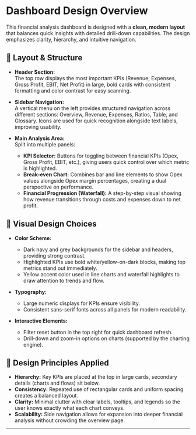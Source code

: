 # Dashboard Design Overview

This financial analysis dashboard is designed with a **clean, modern layout** that balances quick insights with detailed drill-down capabilities. The design emphasizes clarity, hierarchy, and intuitive navigation.

## 🎨 Layout & Structure
- **Header Section:**  
  The top row displays the most important KPIs (Revenue, Expenses, Gross Profit, EBIT, Net Profit) in large, bold cards with consistent formatting and color contrast for easy scanning.  

- **Sidebar Navigation:**  
  A vertical menu on the left provides structured navigation across different sections: Overview, Revenue, Expenses, Ratios, Table, and Glossary. Icons are used for quick recognition alongside text labels, improving usability.  

- **Main Analysis Area:**  
  Split into multiple panels:  
  - **KPI Selector:** Buttons for toggling between financial KPIs (Opex, Gross Profit, EBIT, etc.), giving users quick control over which metric is highlighted.  
  - **Break-even Chart:** Combines bar and line elements to show Opex values alongside Opex margin percentages, creating a dual perspective on performance.  
  - **Financial Progression (Waterfall):** A step-by-step visual showing how revenue transitions through costs and expenses down to net profit.  

## 🎨 Visual Design Choices
- **Color Scheme:**  
  - Dark navy and grey backgrounds for the sidebar and headers, providing strong contrast.  
  - Highlighted KPIs use bold white/yellow-on-dark blocks, making top metrics stand out immediately.  
  - Yellow accent color used in line charts and waterfall highlights to draw attention to trends and flow.  

- **Typography:**  
  - Large numeric displays for KPIs ensure visibility.  
  - Consistent sans-serif fonts across all panels for modern readability.  

- **Interactive Elements:**  
  - Filter reset button in the top right for quick dashboard refresh.  
  - Drill-down and zoom-in options on charts (supported by the charting engine).  

## 🧩 Design Principles Applied
- **Hierarchy:** Key KPIs are placed at the top in large cards, secondary details (charts and flows) sit below.  
- **Consistency:** Repeated use of rectangular cards and uniform spacing creates a balanced layout.  
- **Clarity:** Minimal clutter with clear labels, tooltips, and legends so the user knows exactly what each chart conveys.  
- **Scalability:** Side navigation allows for expansion into deeper financial analysis without crowding the overview page.  

---
